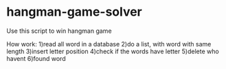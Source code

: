 # hangman-game-solver
Use this script to win hangman game 



How work:
1)read all word in a database
2)do a list, with word with same length
3)insert letter position
4)check if the words have letter
5)delete who havent
6)found word
